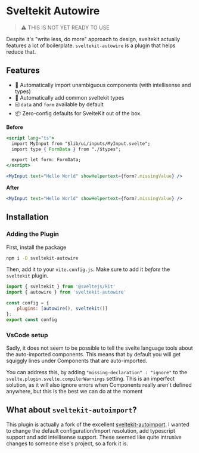 # Sveltekit Autowire

> ⚠️ THIS IS NOT YET READY TO USE

Despite it's "write less, do more" approach to design, sveltekit actually features a lot of boilerplate. `sveltekit-autowire` is a plugin that helps reduce that.

## Features

- 🔎 Automatically import unambiguous components (with intellisense and types)
- 🔮 Automatically add common sveltekit types
- ☑️ `data` and `form` available by default
- 📦 Zero-config defaults for SvelteKit out of the box.

**Before**

```jsx
<script lang="ts">
  import MyInput from "$lib/ui/inputs/MyInput.svelte";
  import type { FormData } from "./$types";

  export let form: FormData;
</script>

<MyInput text="Hello World" showHelpertext={form?.missingValue} />
```

**After**

```jsx
<MyInput text="Hello World" showHelpertext={form?.missingValue} />
```

## Installation

### Adding the Plugin

First, install the package

```bash
npm i -D sveltekit-autowire
```

Then, add it to your `vite.config.js`. Make sure to add it _before_ the `sveltekit` plugin.

```javascript
import { sveltekit } from '@sveltejs/kit'
import { autowire } from 'sveltekit-autowire'

const config = {
	plugins: [autowire(), sveltekit()]
};
export const config
```

### VsCode setup

Sadly, it does not seem to be possible to tell the svelte language tools about the auto-imported components. This means that by default you will get squiggly lines under Components that are auto-imported.

You can address this, by adding `"missing-declaration" : "ignore"` to the `svelte.plugin.svelte.compilerWarnings` setting. This is an imperfect solution, as it will also ignore errors when Components really aren't defined anywhere, but this is the best we can do at the moment

## What about `sveltekit-autoimport`?

This plugin is actually a fork of the excellent [sveltekit-autoimport](https://github.com/yuanchuan/sveltekit-autoimport). I wanted to change the default configuration/import resolution, add typescript support and add intellisense support. These seemed like quite intrusive changes to someone else's project, so a fork it is.
